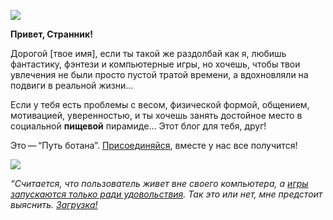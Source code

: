 <!--
Title: О Блоге
PostId: 226041504036088044
Published: true
-->

![](https://cdn.jsdelivr.net/gh/pashkas/levelupblog/20130501/01.webp)

**Привет, Странник!**

Дорогой [твое имя], если ты такой же раздолбай как я, любишь фантастику, фэнтези и компьютерные игры, но хочешь, чтобы твои увлечения не были просто пустой тратой времени, а вдохновляли на подвиги в реальной жизни…

Если у тебя есть проблемы с весом, физической формой, общением, мотивацией, уверенностью, и ты хочешь занять достойное место в социальной **пищевой** пирамиде… Этот блог для тебя, друг!

Это — “Путь ботана”. [Присоединяйся](http://eepurl.com/ciG_oL), вместе у нас все получится!

![](https://cdn.jsdelivr.net/gh/pashkas/levelupblog/20130501/02.webp)

*“Считается, что пользователь живет вне своего компьютера, а [игры запускаются только ради удовольствия](http://nerdistway.blogspot.ru/2013/08/blog-post_5490.html). Так это или нет, мне предстоит выяснить. [Загрузка!](https://nerdistway.blogspot.ru/2013/07/mylife-rpg-organizer.html”)*